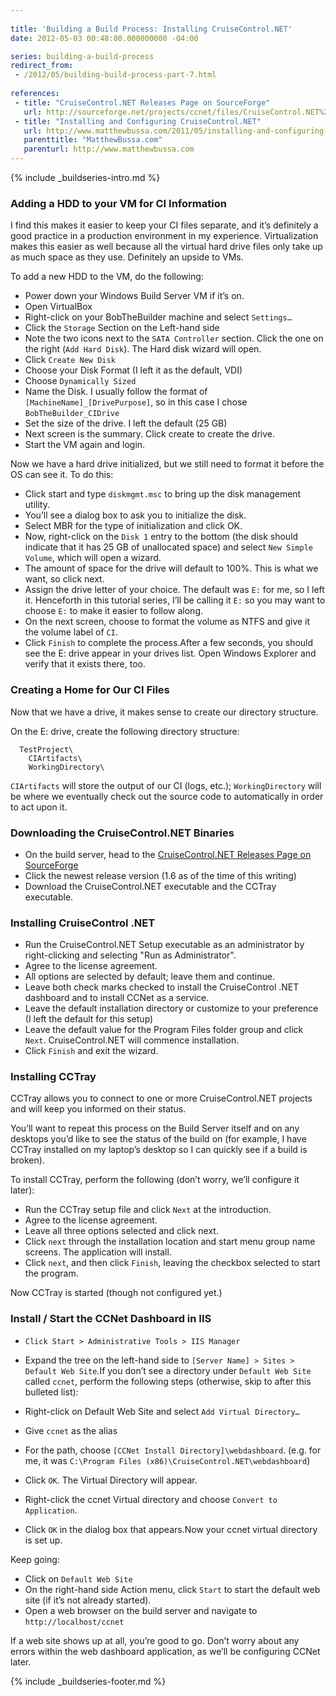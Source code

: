 ```yaml
---
 
title: 'Building a Build Process: Installing CruiseControl.NET'
date: 2012-05-03 00:48:00.000000000 -04:00

series: building-a-build-process
redirect_from: 
 - /2012/05/building-build-process-part-7.html
 
references: 
 - title: "CruiseControl.NET Releases Page on SourceForge"
   url: http://sourceforge.net/projects/ccnet/files/CruiseControl.NET%20Releases/
 - title: "Installing and Configuring CruiseControl.NET"
   url: http://www.matthewbussa.com/2011/05/installing-and-configuring-cruise.html 
   parenttitle: "MatthewBussa.com"
   parenturl: http://www.matthewbussa.com
---
```

{% include _buildseries-intro.md %}

### Adding a HDD to your VM for CI Information

I find this makes it easier to keep your CI files separate, and it’s definitely a good practice in a production environment in my experience. Virtualization makes this easier as well because all the virtual hard drive files only take up as much space as they use. Definitely an upside to VMs.

To add a new HDD to the VM, do the following:

* Power down your Windows Build Server VM if it’s on.  
* Open VirtualBox  
* Right-click on your BobTheBuilder machine and select `Settings…`
* Click the `Storage` Section on the Left-hand side  
* Note the two icons next to the `SATA Controller` section. Click the one on the right (`Add Hard Disk`). The Hard disk wizard will open.  
* Click `Create New Disk`
* Choose your Disk Format (I left it as the default, VDI)  
* Choose `Dynamically Sized`  
* Name the Disk. I usually follow the format of `[MachineName]_[DrivePurpose]`, so in this case I chose `BobTheBuilder_CIDrive`  
* Set the size of the drive. I left the default (25 GB)  
* Next screen is the summary. Click create to create the drive.  
* Start the VM again and login.

Now we have a hard drive initialized, but we still need to format it before the OS can see it. To do this:

* Click start and type `diskmgmt.msc` to bring up the disk management utility.  
* You’ll see a dialog box to ask you to initialize the disk.  
* Select MBR for the type of initialization and click OK.  
* Now, right-click on the `Disk 1` entry to the bottom (the disk should indicate that it has 25 GB of unallocated space) and select `New Simple Volume`, which will open a wizard.  
* The amount of space for the drive will default to 100%. This is what we want, so click next.  
* Assign the drive letter of your choice. The default was `E:` for me, so I left it. Henceforth in this tutorial series, I’ll be calling it `E:` so you may want to choose `E:` to make it easier to follow along.  
* On the next screen, choose to format the volume as NTFS and give it the volume label of `CI`.  
* Click `Finish` to complete the process.After a few seconds, you should see the E: drive appear in your drives list. Open Windows Explorer and verify that it exists there, too.

### Creating a Home for Our CI Files

Now that we have a drive, it makes sense to create our directory structure.

On the E: drive, create the following directory structure:

```none
  TestProject\
    CIArtifacts\
    WorkingDirectory\
```

`CIArtifacts` will store the output of our CI (logs, etc.); `WorkingDirectory` will be where we eventually check out the source code to automatically in order to act upon it.

### Downloading the CruiseControl.NET Binaries

* On the build server, head to the [CruiseControl.NET Releases Page on SourceForge]
* Click the newest release version (1.6 as of the time of this writing)
* Download the CruiseControl.NET executable and the CCTray executable.

### Installing CruiseControl .NET

* Run the CruiseControl.NET Setup executable as an administrator by right-clicking and selecting "Run as Administrator".
* Agree to the license agreement.
* All options are selected by default; leave them and continue.
* Leave both check marks checked to install the CruiseControl .NET dashboard and to install CCNet as a service.
* Leave the default installation directory or customize to your preference (I left the default for this setup)
* Leave the default value for the Program Files folder group and click `Next`. CruiseControl.NET will commence installation.
* Click `Finish` and exit the wizard.

### Installing CCTray

CCTray allows you to connect to one or more CruiseControl.NET projects and will keep you informed on their status.

You’ll want to repeat this process on the Build Server itself and on any desktops you’d like to see the status of the build on (for example, I have CCTray installed on my laptop’s desktop so I can quickly see if a build is broken).

To install CCTray, perform the following (don’t worry, we’ll configure it later):

* Run the CCTray setup file and click `Next` at the introduction.
* Agree to the license agreement.
* Leave all three options selected and click next.
* Click `next` through the installation location and start menu group name screens. The application will install.
* Click `next`, and then click `Finish`, leaving the checkbox selected to start the program.

Now CCTray is started (though not configured yet.)

### Install / Start the CCNet Dashboard in IIS

* `Click Start > Administrative Tools > IIS Manager`
* Expand the tree on the left-hand side to `[Server Name] > Sites > Default Web Site`.If you don’t see a directory under `Default Web Site` called `ccnet`, perform the following steps (otherwise, skip to after this bulleted list):

* Right-click on Default Web Site and select `Add Virtual Directory…`
* Give `ccnet` as the alias
* For the path, choose `[CCNet Install Directory]\webdashboard`. (e.g. for me, it was `C:\Program Files (x86)\CruiseControl.NET\webdashboard`)
* Click `OK`. The Virtual Directory will appear.
* Right-click the ccnet Virtual directory and choose `Convert to Application`.
* Click `OK` in the dialog box that appears.Now your ccnet virtual directory is set up.

Keep going:

* Click on `Default Web Site`
* On the right-hand side Action menu, click `Start` to start the default web site (if it’s not already started).
* Open a web browser on the build server and navigate to `http://localhost/ccnet`

If a web site shows up at all, you’re good to go. Don’t worry about any errors within the web dashboard application, as we’ll be configuring CCNet later.

{% include _buildseries-footer.md %}

[Installing and Configuring CruiseControl.NET]: http://www.matthewbussa.com/2011/05/installing-and-configuring-cruise.html

[CruiseControl.NET Releases Page on SourceForge]: http://sourceforge.net/projects/ccnet/files/CruiseControl.NET%20Releases/
